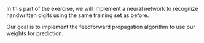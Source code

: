 In this part of the exercise, we will implement a neural network to recognize handwritten digits using the same training set as before.

Our goal is to implement the feedforward propagation algorithm to use our weights for prediction.
